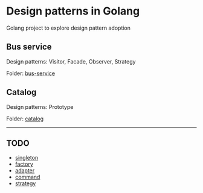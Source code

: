 
# Design patterns in Golang

Golang project to explore design pattern adoption

## Bus service

Design patterns: Visitor, Facade, Observer, Strategy

Folder: [bus-service](bus-service)

## Catalog

Design patterns: Prototype

Folder: [catalog](catalog)

---

## TODO

- [singleton](https://triumph-job.medium.com/the-subtleties-of-the-singleton-implementation-in-golang-38b576879d80)
- [factory](https://triumph-job.medium.com/factory-method-pattern-635982154d83)
- [adapter](https://www.smartscribs.com/adapter-design-pattern-in-golang/)
- [command](https://faun.pub/head-first-design-patterns-using-go-5-encapsulating-invocation-the-command-pattern-2f8c0a79d1c7)
- [strategy](https://triumph-job.medium.com/strategy-design-pattern-in-golang-722e1b145c5f)
